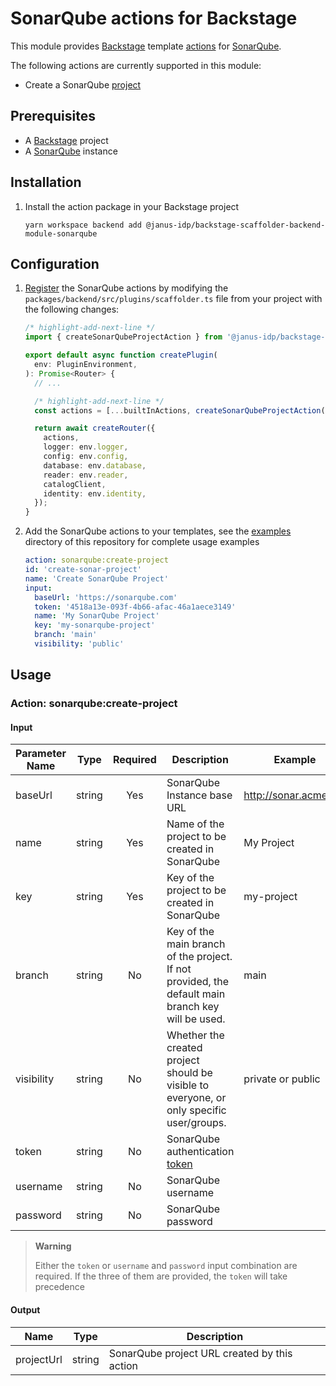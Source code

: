 # SonarQube actions for Backstage

This module provides [Backstage](https://backstage.io/) template [actions](https://backstage.io/docs/features/software-templates/builtin-actions) for [SonarQube](https://docs.sonarqube.org/latest/).

The following actions are currently supported in this module:

- Create a SonarQube [project](https://docs.sonarqube.org/latest/user-guide/project-page/)

## Prerequisites

- A [Backstage](https://backstage.io/docs/getting-started/) project
- A [SonarQube](https://docs.sonarqube.org/latest/) instance

## Installation

1. Install the action package in your Backstage project

   ```console
   yarn workspace backend add @janus-idp/backstage-scaffolder-backend-module-sonarqube
   ```

## Configuration

1. [Register](https://backstage.io/docs/features/software-templates/writing-custom-actions#registering-custom-actions) the SonarQube actions by modifying the `packages/backend/src/plugins/scaffolder.ts` file from your project with the following changes:

   ```ts
   /* highlight-add-next-line */
   import { createSonarQubeProjectAction } from '@janus-idp/backstage-scaffolder-backend-module-sonarqube';

   export default async function createPlugin(
     env: PluginEnvironment,
   ): Promise<Router> {
     // ...

     /* highlight-add-next-line */
     const actions = [...builtInActions, createSonarQubeProjectAction()];

     return await createRouter({
       actions,
       logger: env.logger,
       config: env.config,
       database: env.database,
       reader: env.reader,
       catalogClient,
       identity: env.identity,
     });
   }
   ```

2. Add the SonarQube actions to your templates, see the [examples](./examples/templates) directory of this repository for complete usage examples

   ```yaml
   action: sonarqube:create-project
   id: 'create-sonar-project'
   name: 'Create SonarQube Project'
   input:
     baseUrl: 'https://sonarqube.com'
     token: '4518a13e-093f-4b66-afac-46a1aece3149'
     name: 'My SonarQube Project'
     key: 'my-sonarqube-project'
     branch: 'main'
     visibility: 'public'
   ```

## Usage

### Action: sonarqube:create-project

#### Input

| Parameter Name |  Type  | Required | Description                                                                                                              | Example                 |
| -------------- | :----: | :------: | ------------------------------------------------------------------------------------------------------------------------ | ----------------------- |
| baseUrl        | string |   Yes    | SonarQube Instance base URL                                                                                              | <http://sonar.acme.org> |
| name           | string |   Yes    | Name of the project to be created in SonarQube                                                                           | My Project              |
| key            | string |   Yes    | Key of the project to be created in SonarQube                                                                            | my-project              |
| branch         | string |    No    | Key of the main branch of the project. If not provided, the default main branch key will be used.                        | main                    |
| visibility     | string |    No    | Whether the created project should be visible to everyone, or only specific user/groups.                                 | private or public       |
| token          | string |    No    | SonarQube authentication [token](https://docs.sonarqube.org/latest/user-guide/user-account/generating-and-using-tokens/) |                         |
| username       | string |    No    | SonarQube username                                                                                                       |                         |
| password       | string |    No    | SonarQube password                                                                                                       |                         |

> **Warning**
>
> Either the `token` or `username` and `password` input combination are required.
> If the three of them are provided, the `token` will take precedence

#### Output

| Name       |  Type  | Description                                  |
| ---------- | :----: | -------------------------------------------- |
| projectUrl | string | SonarQube project URL created by this action |

